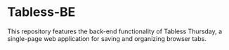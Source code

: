 # Tabless-BE

This repository features the back-end functionality of Tabless Thursday, a single-page web application for saving and organizing browser tabs.
